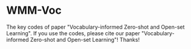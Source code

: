 # WMM-Voc
The key codes of paper "Vocabulary-informed Zero-shot and Open-set Learning".
If you use the codes, please cite our paper "Vocabulary-informed Zero-shot and Open-set Learning"! Thanks! 
